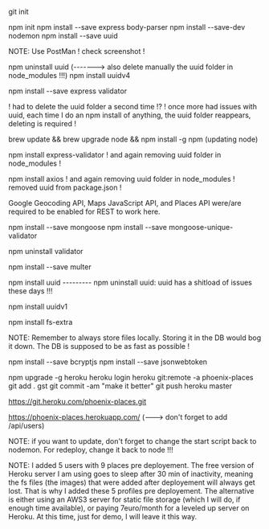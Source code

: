 git init

npm init
npm install --save express body-parser
npm install --save-dev nodemon
npm install --save uuid

NOTE: Use PostMan ! check screenshot !

npm uninstall uuid                               (------->   also delete manually the uuid folder in node_modules !!!)
npm install uuidv4

npm install --save express validator

! had to delete the uuid folder a second time !?
! once more had issues with uuid, each time I do an npm install of anything, the uuid folder reappears, deleting is required !

brew update && brew upgrade node && npm install -g npm   (updating node)

npm install express-validator
! and again removing uuid folder in node_modules !

npm install axios
! and again removing uuid folder in node_modules ! removed uuid from package.json !

Google Geocoding API, Maps JavaScript API, and Places API were/are required to be enabled for REST to work here.

npm install --save mongoose
npm install --save mongoose-unique-validator

npm uninstall validator

npm install --save multer

npm install uuid --------- npm uninstall uuid: uuid has a shitload of issues these days !!!

npm install uuidv1

npm install fs-extra

NOTE: Remember to always store files locally. Storing it in the DB would bog it down. The DB is supposed to be as fast as possible !

npm install --save bcryptjs
npm install --save jsonwebtoken

npm upgrade -g heroku
heroku login
heroku git:remote -a phoenix-places
git add .
gst
git commit -am "make it better"
git push heroku master

https://git.heroku.com/phoenix-places.git

https://phoenix-places.herokuapp.com/         (---> don't forget to add /api/users)

NOTE: if you want to update, don't forget to change the start script back to nodemon. For redeploy, change it back to node !!!

NOTE: I added 5 users with 9 places pre deployement. The free version of Heroku server I am using goes to sleep after 30 min of inactivity,
meaning the fs files (the images) that were added after deployement will always get lost. That is why I added these 5 profiles pre deployement.
The alternative is either using an AWS3 server for static file storage (which I will do, if enough time available), or paying 7euro/month for a 
leveled up server on Heroku. At this time, just for demo, I will leave it this way.